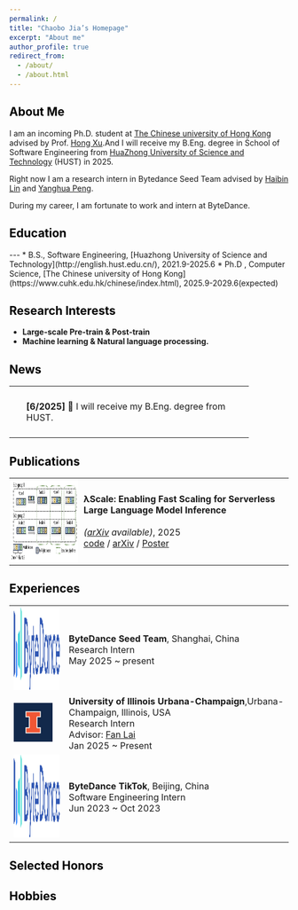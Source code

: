 ```yaml
---
permalink: /
title: "Chaobo Jia’s Homepage"
excerpt: "About me"
author_profile: true
redirect_from: 
  - /about/
  - /about.html
---
```


<!-- This is the front page of a website that is powered by the [academicpages template](https://github.com/academicpages/academicpages.github.io) and hosted on GitHub pages. [GitHub pages](https://pages.github.com) is a free service in which websites are built and hosted from code and data stored in a GitHub repository, automatically updating when a new commit is made to the respository. This template was forked from the [Minimal Mistakes Jekyll Theme](https://mmistakes.github.io/minimal-mistakes/) created by Michael Rose, and then extended to support the kinds of content that academics have: publications, talks, teaching, a portfolio, blog posts, and a dynamically-generated CV. You can fork [this repository](https://github.com/academicpages/academicpages.github.io) right now, modify the configuration and markdown files, add your own PDFs and other content, and have your own site for free, with no ads! An older version of this template powers my own personal website at [stuartgeiger.com](http://stuartgeiger.com), which uses [this Github repository](https://github.com/staeiou/staeiou.github.io). -->


<h2 class="col">
<font color=black>About Me</font>
</h2>
<!-- --- -->

I am an incoming Ph.D. student at [The Chinese university of Hong Kong](https://www.cuhk.edu.hk/chinese/index.html) advised by Prof. [Hong Xu](https://henryhxu.github.io/).And I will receive my B.Eng. degree in School of Software Engineering from [HuaZhong University of Science and Technology](http://english.hust.edu.cn/) (HUST) in 2025.

Right now I am a research intern in Bytedance Seed Team advised by [Haibin Lin](https://sites.google.com/view/haibinlin/) and [Yanghua Peng](https://sites.google.com/view/yanghuapeng/). 

<!-- I also work closely with SGLang Team, contributing to SGLang part-time. -->

<!-- Right now I am a research intern in Bytedance Seed Team advised by [Haibin Lin](https://sites.google.com/view/haibinlin/). I also work closely with SGLang Team, contributing to SGLang part-time. -->

<!-- Previously, I was very fortunate to be advised by [Fan Lai](https://grainger.illinois.edu/about/directory/faculty/fanlai)(UIUC), [Yue Cheng](https://tddg.github.io/)(UVA), [Wei Wang](https://www.cse.ust.hk/~weiwa/)(HKUST), [Minchen Yu](https://sds.cuhk.edu.cn/en/teacher/1246)(CUHK,SZ), [Jiasi Shen](https://shenjiasi.com/)(HKUST) in my undergrad Research. -->

During my career, I am fortunate to work and intern at ByteDance.

<!-- > please feel free to chat with me or drop me an email! -->

<h2 class="col">
<font color=black>Education</font>
</h2>
---
* B.S., Software Engineering, [Huazhong University of Science and Technology](http://english.hust.edu.cn/), 2021.9-2025.6
* Ph.D , Computer Science, [The Chinese university of Hong Kong](https://www.cuhk.edu.hk/chinese/index.html), 2025.9-2029.6(expected)

<!-- * Looking for chances of Summer research experience in US or Singpore -->
<!-- * B.S. in GitHub, GitHub University, 2012 -->
<!-- * M.S. in Jekyll, GitHub University, 2014 -->
<!-- * Ph.D in Version Control Theory, GitHub University, 2018 (expected) -->

<style>
table {
    border-collapse: collapse;
    border: none;
    font-size: 16px;
}

td, th {
    border: none;
}
</style>


<h2 class="col">
<font color=black>Research Interests</font>
</h2>

* <b>Large-scale Pre-train & Post-train</b>
* <b>Machine learning & Natural language processing.</b>

<h2 class="col">
<font color=black>News</font>
</h2>

<table class="content-table">
  <tbody>
    <tr>
      <td style="padding:10px 10px;width:100%;vertical-align:middle;text-align:justify">
        <p style="margin-left: 5%; text-align:left">
          <strong>[6/2025]</strong> &#x1F389; I will receive my B.Eng. degree from HUST.
          <br>
        </p>
      </td>
    </tr>
  </tbody>
</table>



<h2 class="col">
<font color=black>Publications</font>
</h2>


<!-- style="width:100%;max-width:900px;border:none;border-spacing:0px;border-collapse:collapse;margin-right:auto;margin-left:auto;margin-top:75px;" -->
<table class="content-table">
  <tbody>
    <tr>
      <td style="padding:1px 2px;width:25%;vertical-align:middle">
        <img src="images/publications/faascale.png" class="pub-image" width="180" height="150">
      </td>
      <td width="75%" valign="middle">
        <!-- tips -->
        <!-- <p><em>| Tips: I am the <b>major contributor</b> </em></p> -->
        <!-- heading -->
        <papertitle><b> λScale: Enabling Fast Scaling for Serverless Large Language Model Inference</b></papertitle>
        <!-- authors -->
        <br>
        <!-- conference & date -->
        <br>
        <em>(<a href="https://arxiv.org/pdf/2502.09922">arXiv</a> available)</em>, 2025
        <br>
        <!-- links -->
        <!-- <a href="">Author Contributions</a> -->
        <a href="">code</a>
        / <a href="https://arxiv.org/pdf/2502.09922">arXiv</a>
        / <a href="">Poster</a>
      </td>
    </tr>
  </tbody>
</table>



<h2 class="col">
<font color=black>Experiences</font>
</h2>

<table class="content-table">
  <tbody>
    <tr>
      <td class="section-image-small">
        <img src="images/Experience/bytedance.png" alt="bytedance logo" class="section-image-small" width="150" height="150">
      </td>
      <td class="section-content">
        <div class="section-title">
          <b>ByteDance Seed Team</b>, Shanghai, China
          <br>
          Research Intern
          <br>
          May 2025 ~ present
        </div>
      </td>
    </tr>
    <tr>
      <td class="section-image-extreme">
        <img src="images/Experience/uiuc.png" alt="uiuc logo" class="section-image-extreme" width="70" height="70">
      </td>
      <td class="section-content">
        <div class="section-title">
          <b>University of Illinois Urbana-Champaign</b>,Urbana-Champaign, Illinois, USA
          <br>
          Research Intern
          <br>
          Advisor: <a
            href="https://grainger.illinois.edu/about/directory/faculty/fanlai">Fan Lai</a>
          <br>
          Jan 2025 ~ Present
        </div>
      </td>
    </tr>
    <!-- <tr>
      <td class="section-image-small">
        <img src="images/Experience/uva.png" alt="uva logo" class="section-image-small" width="70" height="70">
      </td>
      <td class="section-content">
        <div class="section-title">
          <b>University of Virginia & CUHK</b>, Hong Kong, China
          <br>
          Research Intern
          <br>
          Advisor: <a
            href="https://sds.cuhk.edu.cn/en/teacher/1246">Minchen Yu</a>, <a
            href="https://tddg.github.io/">Yue Cheng</a>, <a
            href="https://www.cse.ust.hk/~weiwa/">Wei Wang</a>
          <br>
          March 2024 ~ Jan 2025
        </div>
      </td>
    </tr> -->
    <tr>
      <td class="section-image-small">
        <img src="images/Experience/bytedance.png" alt="bytedance logo" class="section-image-small" width="150" height="150">
      </td>
      <td class="section-content">
        <div class="section-title">
          <b>ByteDance TikTok</b>, Beijing, China
          <br>
          Software Engineering Intern
          <br>
          Jun 2023 ~ Oct 2023
        </div>
      </td>
    </tr>
  </tbody>
</table>

<h2 class="col">
<font color=black>Selected Honors</font>
</h2>

<h2 class="col">
<font color=black>Hobbies</font>
</h2>
